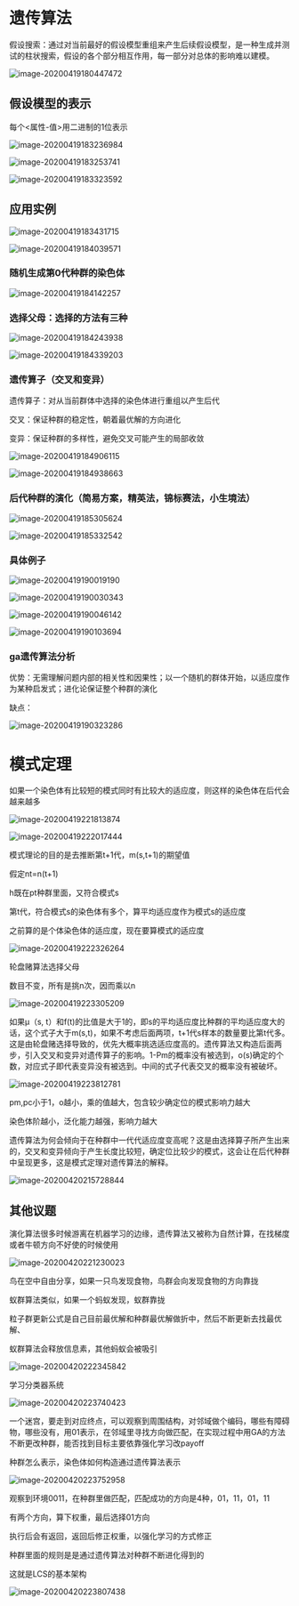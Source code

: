 # 遗传算法

假设搜索：通过对当前最好的假设模型重组来产生后续假设模型，是一种生成并测试的柱状搜索，假设的各个部分相互作用，每一部分对总体的影响难以建模。

![image-20200419180447472](C:\Users\Administrator\AppData\Roaming\Typora\typora-user-images\image-20200419180447472.png)

## 假设模型的表示

每个<属性-值>用二进制的1位表示

![image-20200419183236984](C:\Users\Administrator\AppData\Roaming\Typora\typora-user-images\image-20200419183236984.png)

![image-20200419183253741](C:\Users\Administrator\AppData\Roaming\Typora\typora-user-images\image-20200419183253741.png)

![image-20200419183323592](C:\Users\Administrator\AppData\Roaming\Typora\typora-user-images\image-20200419183323592.png)

## 应用实例

![image-20200419183431715](C:\Users\Administrator\AppData\Roaming\Typora\typora-user-images\image-20200419183431715.png)

![image-20200419184039571](C:\Users\Administrator\AppData\Roaming\Typora\typora-user-images\image-20200419184039571.png)

### 随机生成第0代种群的染色体

![image-20200419184142257](C:\Users\Administrator\AppData\Roaming\Typora\typora-user-images\image-20200419184142257.png)

### 选择父母：选择的方法有三种

![image-20200419184243938](C:\Users\Administrator\AppData\Roaming\Typora\typora-user-images\image-20200419184243938.png)

![image-20200419184339203](C:\Users\Administrator\AppData\Roaming\Typora\typora-user-images\image-20200419184339203.png)

### 遗传算子（交叉和变异）

遗传算子：对从当前群体中选择的染色体进行重组以产生后代

交叉：保证种群的稳定性，朝着最优解的方向进化

变异：保证种群的多样性，避免交叉可能产生的局部收敛

![image-20200419184906115](C:\Users\Administrator\AppData\Roaming\Typora\typora-user-images\image-20200419184906115.png)

![image-20200419184938663](C:\Users\Administrator\AppData\Roaming\Typora\typora-user-images\image-20200419184938663.png)

### 后代种群的演化（简易方案，精英法，锦标赛法，小生境法）

![image-20200419185305624](C:\Users\Administrator\AppData\Roaming\Typora\typora-user-images\image-20200419185305624.png)

![image-20200419185332542](C:\Users\Administrator\AppData\Roaming\Typora\typora-user-images\image-20200419185332542.png)

### 具体例子

![image-20200419190019190](C:\Users\Administrator\AppData\Roaming\Typora\typora-user-images\image-20200419190019190.png)



![image-20200419190030343](C:\Users\Administrator\AppData\Roaming\Typora\typora-user-images\image-20200419190030343.png)

![image-20200419190046142](C:\Users\Administrator\AppData\Roaming\Typora\typora-user-images\image-20200419190046142.png)

![image-20200419190103694](C:\Users\Administrator\AppData\Roaming\Typora\typora-user-images\image-20200419190103694.png)

### ga遗传算法分析

优势：无需理解问题内部的相关性和因果性；以一个随机的群体开始，以适应度作为某种启发式；进化论保证整个种群的演化

缺点：

![image-20200419190323286](C:\Users\Administrator\AppData\Roaming\Typora\typora-user-images\image-20200419190323286.png)

# 模式定理

如果一个染色体有比较短的模式同时有比较大的适应度，则这样的染色体在后代会越来越多

![image-20200419221813874](C:\Users\Administrator\AppData\Roaming\Typora\typora-user-images\image-20200419221813874.png)

![image-20200419222017444](C:\Users\Administrator\AppData\Roaming\Typora\typora-user-images\image-20200419222017444.png)

模式理论的目的是去推断第t+1代，m(s,t+1)的期望值

假定nt=n(t+1)

h既在pt种群里面，又符合模式s

第t代，符合模式s的染色体有多个，算平均适应度作为模式s的适应度

之前算的是个体染色体的适应度，现在要算模式的适应度

![image-20200419222326264](C:\Users\Administrator\AppData\Roaming\Typora\typora-user-images\image-20200419222326264.png)

轮盘赌算法选择父母

数目不变，所有是挑n次，因而乘以n

![image-20200419223305209](C:\Users\Administrator\AppData\Roaming\Typora\typora-user-images\image-20200419223305209.png)

如果μ（s, t）和f(t)的比值是大于1的，即s的平均适应度比种群的平均适应度大的话，这个式子大于m(s,t)，如果不考虑后面两项，t+1代s样本的数量要比第t代多。这是由轮盘赌选择导致的，优先大概率挑选适应度高的。遗传算法又构造后面两步，引入交叉和变异对遗传算子的影响。1-Pm的概率没有被选到，o(s)确定的个数，对应式子即代表变异没有被选到。中间的式子代表交叉的概率没有被破坏。

![image-20200419223812781](C:\Users\Administrator\AppData\Roaming\Typora\typora-user-images\image-20200419223812781.png)

pm,pc小于1，o越小，乘的值越大，包含较少确定位的模式影响力越大

染色体阶越小，泛化能力越强，影响力越大

遗传算法为何会倾向于在种群中一代代适应度变高呢？这是由选择算子所产生出来的，交叉和变异倾向于产生长度比较短，确定位比较少的模式，这会让在后代种群中呈现更多，这是模式定理对遗传算法的解释。

![image-20200420215728844](C:\Users\Administrator\AppData\Roaming\Typora\typora-user-images\image-20200420215728844.png)



## 其他议题

演化算法很多时候游离在机器学习的边缘，遗传算法又被称为自然计算，在找梯度或者牛顿方向不好使的时候使用

![image-20200420221230023](C:\Users\Administrator\AppData\Roaming\Typora\typora-user-images\image-20200420221230023.png)

鸟在空中自由分享，如果一只鸟发现食物，鸟群会向发现食物的方向靠拢

蚁群算法类似，如果一个蚂蚁发现，蚁群靠拢

粒子群更新公式是自己目前最优解和种群最优解做折中，然后不断更新去找最优解、

蚁群算法会释放信息素，其他蚂蚁会被吸引

![image-20200420222345842](C:\Users\Administrator\AppData\Roaming\Typora\typora-user-images\image-20200420222345842.png)

学习分类器系统

![image-20200420223740423](C:\Users\Administrator\AppData\Roaming\Typora\typora-user-images\image-20200420223740423.png)

一个迷宫，要走到对应终点，可以观察到周围结构，对邻域做个编码，哪些有障碍物，哪些没有，用01表示，在邻域里寻找方向做匹配，在实现过程中用GA的方法不断更改种群，能否找到目标主要依靠强化学习改payoff

种群怎么表示，染色体如何构造通过遗传算法表示

![image-20200420223752958](C:\Users\Administrator\AppData\Roaming\Typora\typora-user-images\image-20200420223752958.png)

观察到环境0011，在种群里做匹配，匹配成功的方向是4种，01，11，01，11

有两个方向，算下权重，最后选择01方向

执行后会有返回，返回后修正权重，以强化学习的方式修正

种群里面的规则是是通过遗传算法对种群不断进化得到的

这就是LCS的基本架构

![image-20200420223807438](C:\Users\Administrator\AppData\Roaming\Typora\typora-user-images\image-20200420223807438.png)